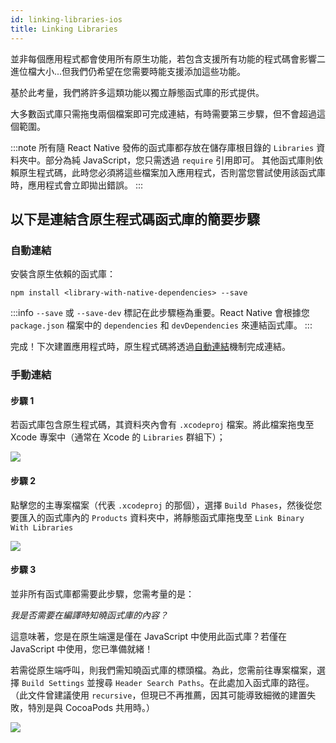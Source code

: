 ```yaml
---
id: linking-libraries-ios
title: Linking Libraries
---
```


並非每個應用程式都會使用所有原生功能，若包含支援所有功能的程式碼會影響二進位檔大小...但我們仍希望在您需要時能支援添加這些功能。

基於此考量，我們將許多這類功能以獨立靜態函式庫的形式提供。

大多數函式庫只需拖曳兩個檔案即可完成連結，有時需要第三步驟，但不會超過這個範圍。

:::note
所有隨 React Native 發佈的函式庫都存放在儲存庫根目錄的 `Libraries` 資料夾中。部分為純 JavaScript，您只需透過 `require` 引用即可。
其他函式庫則依賴原生程式碼，此時您必須將這些檔案加入應用程式，否則當您嘗試使用該函式庫時，應用程式會立即拋出錯誤。
:::

## 以下是連結含原生程式碼函式庫的簡要步驟

### 自動連結

安裝含原生依賴的函式庫：

```shell
npm install <library-with-native-dependencies> --save
```

:::info
`--save` 或 `--save-dev` 標記在此步驟極為重要。React Native 會根據您 `package.json` 檔案中的 `dependencies` 和 `devDependencies` 來連結函式庫。
:::

完成！下次建置應用程式時，原生程式碼將透過[自動連結](https://github.com/react-native-community/cli/blob/main/docs/autolinking.md)機制完成連結。

### 手動連結

#### 步驟 1

若函式庫包含原生程式碼，其資料夾內會有 `.xcodeproj` 檔案。將此檔案拖曳至 Xcode 專案中（通常在 Xcode 的 `Libraries` 群組下）；

![](/docs/assets/AddToLibraries.png)

#### 步驟 2

點擊您的主專案檔案（代表 `.xcodeproj` 的那個），選擇 `Build Phases`，然後從您要匯入的函式庫內的 `Products` 資料夾中，將靜態函式庫拖曳至 `Link Binary With Libraries`

![](/docs/assets/AddToBuildPhases.png)

#### 步驟 3

並非所有函式庫都需要此步驟，您需考量的是：

_我是否需要在編譯時知曉函式庫的內容？_

這意味著，您是在原生端還是僅在 JavaScript 中使用此函式庫？若僅在 JavaScript 中使用，您已準備就緒！

若需從原生端呼叫，則我們需知曉函式庫的標頭檔。為此，您需前往專案檔案，選擇 `Build Settings` 並搜尋 `Header Search Paths`。在此處加入函式庫的路徑。（此文件曾建議使用 `recursive`，但現已不再推薦，因其可能導致細微的建置失敗，特別是與 CocoaPods 共用時。）

![](/docs/assets/AddToSearchPaths.png)